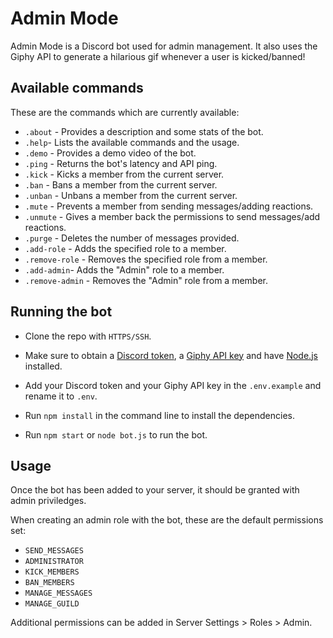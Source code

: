 # Admin Mode

Admin Mode is a Discord bot used for admin management. It also uses the Giphy API to generate a hilarious gif whenever a user is kicked/banned!

## Available commands

These are the commands which are currently available:
- `.about` - Provides a description and some stats of the bot.
- `.help`- Lists the available commands and the usage.
- `.demo` - Provides a demo video of the bot.
- `.ping` - Returns the bot's latency and API ping.
- `.kick` - Kicks a member from the current server.
- `.ban` - Bans a member from the current server.
- `.unban` - Unbans a member from the current server.
- `.mute` - Prevents a member from sending messages/adding reactions.
- `.unmute` - Gives a member back the permissions to send messages/add reactions.
- `.purge` - Deletes the number of messages provided.
- `.add-role` - Adds the specified role to a member.
- `.remove-role` - Removes the specified role from a member.
- `.add-admin`- Adds the "Admin" role to a member.
- `.remove-admin` - Removes the "Admin" role from a member.

## Running the bot

- Clone the repo with `HTTPS/SSH`.

- Make sure to obtain a [Discord token](https://discord.com/developers/applications/), a [Giphy API key](https://developers.giphy.com/dashboard/) and have [Node.js](https://nodejs.org/) installed.

- Add your Discord token and your Giphy API key in the `.env.example` and rename it to `.env`.

- Run `npm install` in the command line to install the dependencies.

- Run `npm start` or `node bot.js` to run the bot.

## Usage

Once the bot has been added to your server, it should be granted with admin priviledges.

When creating an admin role with the bot, these are the default permissions set:
- `SEND_MESSAGES`
- `ADMINISTRATOR`
- `KICK_MEMBERS`
- `BAN_MEMBERS`
- `MANAGE_MESSAGES`
- `MANAGE_GUILD`

Additional permissions can be added in Server Settings > Roles > Admin.